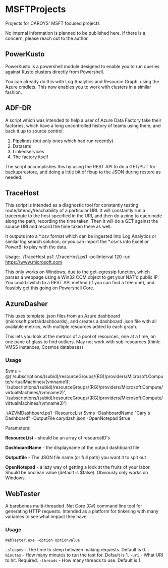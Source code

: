 # MSFTProjects
Projects for CAROYS' MSFT focused projects

No internal information is planned to be published here.  If there is a concern, please reach out to the author.

## PowerKusto

PowerKusto is a powershell module designed to enable you to run queries against Kusto clusters directly from Powershell.

You can already do this with Log Analytics and Resource Graph, using the Azure cmdlets.  This now enables you to work with clusters in a similar fashion.

## ADF-DR

A script which was intended to help a user of Azure Data Factory take their factories, which have a long uncontrolled history of teams using them, and back it up to source control:

1. Pipelines (but only ones which had run recently)
2. Datasets
3. Linkedservices
4. The factory itself

The script accomplishes this by using the REST API to do a GET/PUT for backup/restore, and doing a little bit of fixup to the JSON during restore as needed.

## TraceHost

This script is intended as a diagnostic tool for constantly testing route/latency/reachability of a particular URI.  It will constantly run a traceroute to the host specified in the URI, and then do a ping to each node along the path, recording the time taken.  Then it will do a GET against the source URI and record the time taken there as well.

It outputs into a *.csv format which can be ingested into Log Analytics or similar log search solution, or you can import the *.csv's into Excel or PowerBI to play with the data.

Usage:  .\TraceHost.ps1 .\TraceHost.ps1 -pollinterval 120 -uri https://www.microsoft.com

This only works on Windows, due to the get-egressip function, which parses a webpage using a Win32 COM object to get your NAT'd public IP.  You could switch to a REST API method (if you can find a free one), and feasibly get this going on Powershell Core.

## AzureDasher

This uses template .json files from an Azure dashboard (microsoft.portal/dashboards), and creates a dashboard .json file with all available metrics, with multiple resources added to each graph.

This lets you look at the metrics of a pool of resources, one at a time, on one pane of glass to find outliers.  May not work with sub-resources (think: VMSS instances, Cosmos databases)

### Usage

$vms = @('/subscriptions/(subid)/resourceGroups/(RG)/providers/Microsoft.Compute/virtualMachines/(vmname1)',
'/subscriptions/(subid)/resourceGroups/(RG)/providers/Microsoft.Compute/virtualMachines/(vmname2)',
'/subscriptions/(subid)/resourceGroups/(RG)/providers/Microsoft.Compute/virtualMachines/(vmname3)')

.\AZVMDashboard.ps1 -ResourceList $vms -DashboardName "Cary's Dashboard" -OutputFile carydash.json -OpenNotepad $true 

Parameters:

**ResourceList** - should be an array of resourceID's

**DashboardName** - the displayname of the output dashboard file

**Outputfile** - The JSON file name (or full path) you want it to spit out

**OpenNotepad** - a lazy way of getting a look at the fruits of your labor.  Should be boolean value (default is $false).  Obviously only works on Windows.

## WebTester

A barebones multi-threaded .Net Core (C#) command line tool for generating HTTP requests.  Intended as a platform for tinkering with many variables to see what impact they have.

### Usage

`WebTester.exe -option optionvalue`

`-sleepms` - The time to sleep between making requests.  Default is 0.
`-minutes` - How many minutes to run the test for.  Default is 1.
`-uri` - What URI to hit.  Required.
`-threads` - How many threads to use.  Default is 1.
